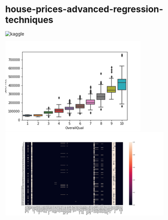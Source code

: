 # house-prices-advanced-regression-techniques





![kaggle](https://www.kaggle.com/negi009/1-house-prices-advanced-regression-techniques)

![alt text](https://github.com/adityaknegi/house-prices-advanced-regression-techniques/blob/master/house_prediction/SalePricevsOverallQual.png)
![alt text](https://github.com/adityaknegi/house-prices-advanced-regression-techniques/blob/master/house_prediction/Missing_value.png)
